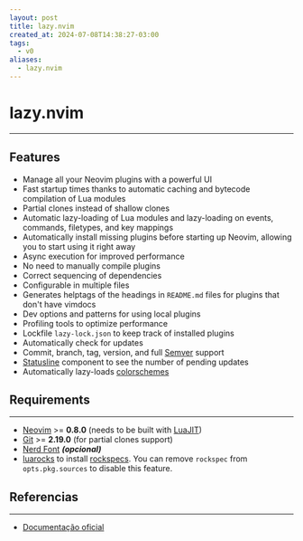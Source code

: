 ```yaml
---
layout: post
title: lazy.nvim
created_at: 2024-07-08T14:38:27-03:00
tags:
  - v0
aliases:
  - lazy.nvim
---
```

# lazy.nvim
---

## Features

- Manage all your Neovim plugins with a powerful UI
- Fast startup times thanks to automatic caching and bytecode compilation of Lua modules
- Partial clones instead of shallow clones
- Automatic lazy-loading of Lua modules and lazy-loading on events, commands, filetypes, and key mappings
- Automatically install missing plugins before starting up Neovim, allowing you to start using it right away
- Async execution for improved performance
- No need to manually compile plugins
- Correct sequencing of dependencies
- Configurable in multiple files
- Generates helptags of the headings in `README.md` files for plugins that don't have vimdocs
- Dev options and patterns for using local plugins
- Profiling tools to optimize performance
- Lockfile `lazy-lock.json` to keep track of installed plugins
- Automatically check for updates
- Commit, branch, tag, version, and full [Semver](https://devhints.io/semver) support
- [Statusline](_insight/2024/07/2024-07-08-Statusline.md) component to see the number of pending updates
- Automatically lazy-loads [colorschemes](_insight/2024/07/2024-07-08-colorschemes.md)

## Requirements
---
- [Neovim](2024-07-08-Neovim.md) >= **0.8.0** (needs to be built with [LuaJIT](_insight/2024/07/2024-07-08-LuaJIT.md))
- [Git](_draft/2024/06/2024-06-30-Git.md) >= **2.19.0** (for partial clones support)
- [Nerd Font](_insight/2024/07/2024-07-08-Nerd_Font.md) **_(opcional)_**
- [luarocks](_insight/2024/07/2024-07-08-luarocks.md) to install [rockspecs](_insight/2024/07/2024-07-08-rockspecs.md).
  You can remove `rockspec` from `opts.pkg.sources` to disable this feature.

## Referencias
---
- [Documentação oficial](https://lazy.folke.io/)